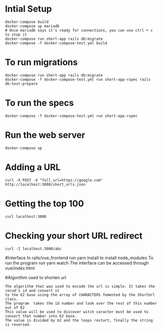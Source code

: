 # Intial Setup

    docker-compose build
    docker-compose up mariadb
    # Once mariadb says it's ready for connections, you can use ctrl + c to stop it
    docker-compose run short-app rails db:migrate
    docker-compose -f docker-compose-test.yml build

# To run migrations

    docker-compose run short-app rails db:migrate
    docker-compose -f docker-compose-test.yml run short-app-rspec rails db:test:prepare

# To run the specs

    docker-compose -f docker-compose-test.yml run short-app-rspec

# Run the web server

    docker-compose up

# Adding a URL

    curl -X POST -d "full_url=https://google.com" http://localhost:3000/short_urls.json

# Getting the top 100

    curl localhost:3000

# Checking your short URL redirect

    curl -I localhost:3000/abc
    
#Interface 
    In rails/vue_frontend run yarn install to install node_modules
    To run the program run yarn watch 
    The interface can be accessed through vue/index.html    

#Algorithm used to shorten url

    The algorithm that was used to encode the url is simple. It takes the recod's id and convert it 
    to the 62 base using the array of CHARACTERS fomented by the ShortUrl class.
    The program  takes the id number and look over the rest of this number out of 62
    This value will be used to discover witch caracter must be used to convert that number into 62 base. 
    The value is divided by 62 and the loops restart, finally the string is reversed.
    
 